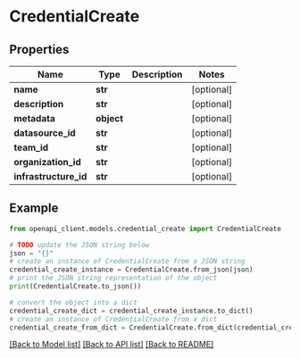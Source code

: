 # CredentialCreate


## Properties

Name | Type | Description | Notes
------------ | ------------- | ------------- | -------------
**name** | **str** |  | [optional] 
**description** | **str** |  | [optional] 
**metadata** | **object** |  | [optional] 
**datasource_id** | **str** |  | [optional] 
**team_id** | **str** |  | [optional] 
**organization_id** | **str** |  | [optional] 
**infrastructure_id** | **str** |  | [optional] 

## Example

```python
from openapi_client.models.credential_create import CredentialCreate

# TODO update the JSON string below
json = "{}"
# create an instance of CredentialCreate from a JSON string
credential_create_instance = CredentialCreate.from_json(json)
# print the JSON string representation of the object
print(CredentialCreate.to_json())

# convert the object into a dict
credential_create_dict = credential_create_instance.to_dict()
# create an instance of CredentialCreate from a dict
credential_create_from_dict = CredentialCreate.from_dict(credential_create_dict)
```
[[Back to Model list]](../README.md#documentation-for-models) [[Back to API list]](../README.md#documentation-for-api-endpoints) [[Back to README]](../README.md)


